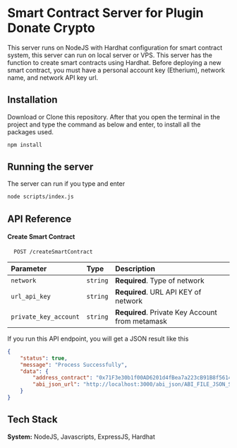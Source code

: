 # Smart Contract Server for Plugin Donate Crypto 

This server runs on NodeJS with Hardhat configuration for smart contract system, this server can run on local server or VPS. This server has the function to create smart contracts using Hardhat. Before deploying a new smart contract, you must have a personal account key (Etherium), network name, and network API key url.

## Installation

Download or Clone this repository. After that you open the terminal in the project and type the command as below and enter, to install all the packages used.

```bash
npm install
```
    
## Running the server

The server can run if you type and enter

```bash
node scripts/index.js
```
## API Reference

#### Create Smart Contract

```http
  POST /createSmartContract
```

| Parameter             | Type     | Description                                     |
| :-------------------- | :------- | :---------------------------------------------- |
| `network`             | `string` | **Required**. Type of network                   |
| `url_api_key`         | `string` | **Required**. URL API KEY of network            |
| `private_key_account` | `string` | **Required**. Private Key Account from metamask |

If you run this API endpoint, you will get a JSON result like this
```json
{
    "status": true,
    "message": "Process Successfully",
    "data": {
        "address_contract": "0x71F3e30b1f00AD6201d4fBea7a223cB91B8f5614",
        "abi_json_url": "http://localhost:3000/abi_json/ABI_FILE_JSON_SMARTCONTRACT.json"
    }
}
```
## Tech Stack

**System:** NodeJS, Javascripts, ExpressJS, Hardhat
